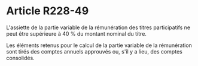 # Article R228-49

L'assiette de la partie variable de la rémunération des titres participatifs ne peut être supérieure à 40 % du montant nominal du titre.

Les éléments retenus pour le calcul de la partie variable de la rémunération sont tirés des comptes annuels approuvés ou, s'il y a lieu, des comptes consolidés.
